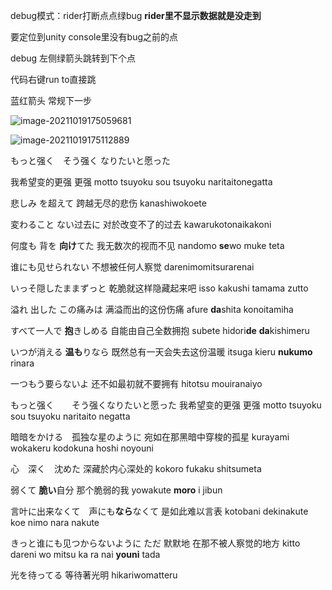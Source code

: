 debug模式：rider打断点点绿bug **rider里不显示数据就是没走到**



要定位到unity console里没有bug之前的点

debug 左侧绿箭头跳转到下个点

代码右键run to直接跳

蓝红箭头 常规下一步

![image-20211019175059681](C:\Users\xian\AppData\Roaming\Typora\typora-user-images\image-20211019175059681.png)

![image-20211019175112889](C:\Users\xian\AppData\Roaming\Typora\typora-user-images\image-20211019175112889.png)









もっと强く　そう强く なりたいと愿った

我希望变的更强 更强
motto tsuyoku sou tsuyoku naritaitonegatta

悲しみ を超えて
跨越无尽的悲伤
kanashiwokoete

変わること ない过去に
对於改变不了的过去
kawarukotonaikakoni

何度も 背を **向け**てた
我无数次的视而不见
nandomo     **se**wo muke teta

谁にも见せられない
不想被任何人察觉
darenimomitsurarenai

いっそ隠したままずっと
乾脆就这样隐藏起来吧
isso kakushi         tamama zutto

溢れ 出した この痛みは
满溢而出的这份伤痛
afure                                **da**shita konoitamiha

すべて一人で **抱**きしめる
自能由自己全数拥抱
subete hidori**de**                       **da**kishimeru

いつが消える **温も**りなら
既然总有一天会失去这份温暖
itsuga kieru                            **nukumo** rinara

一つもう要らないよ
还不如最初就不要拥有
hitotsu mouiranaiyo

もっと强く　　そう强くなりたいと愿った
我希望变的更强 更强
motto tsuyoku sou tsuyoku naritaito negatta

暗暗をかける　孤独な星のように
宛如在那黑暗中穿梭的孤星
kurayami                 wokakeru kodokuna hoshi noyouni

心　深く　沈めた
深藏於内心深处的
kokoro fukaku shitsumeta

弱くて **脆い**自分
那个脆弱的我
yowakute **moro** i jibun

言叶に出来なくて　声にも**なら**なくて
是如此难以言表
kotobani                   dekinakute                    koe nimo nara   nakute

きっと谁にも见つからないように ただ
默默地 在那不被人察觉的地方
kitto              dareni wo  mitsu ka ra nai **youni**       tada



光を待ってる
等待著光明
hikariwomatteru
